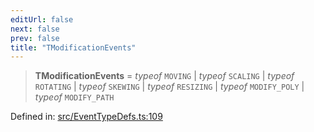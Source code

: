 ```yaml
---
editUrl: false
next: false
prev: false
title: "TModificationEvents"
---
```


> **TModificationEvents** = *typeof* `MOVING` \| *typeof* `SCALING` \| *typeof* `ROTATING` \| *typeof* `SKEWING` \| *typeof* `RESIZING` \| *typeof* `MODIFY_POLY` \| *typeof* `MODIFY_PATH`

Defined in: [src/EventTypeDefs.ts:109](https://github.com/fabricjs/fabric.js/blob/b4f67b1cfd353d0e2763b168e07bce6b67895452/src/EventTypeDefs.ts#L109)
